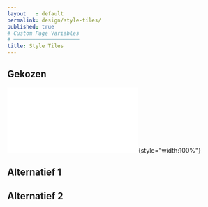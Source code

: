 ```yaml
---
layout   : default
permalink: design/style-tiles/
published: true
# Custom Page Variables
# ─────────────────────
title: Style Tiles
---
```


Gekozen
-------
![Ideaboard1]( 1718-nmd3-project-dhaenens_boone/docs/assets/Images/Moodboard.pdf){style="width:100%"}


Alternatief 1
---

Alternatief 2
---